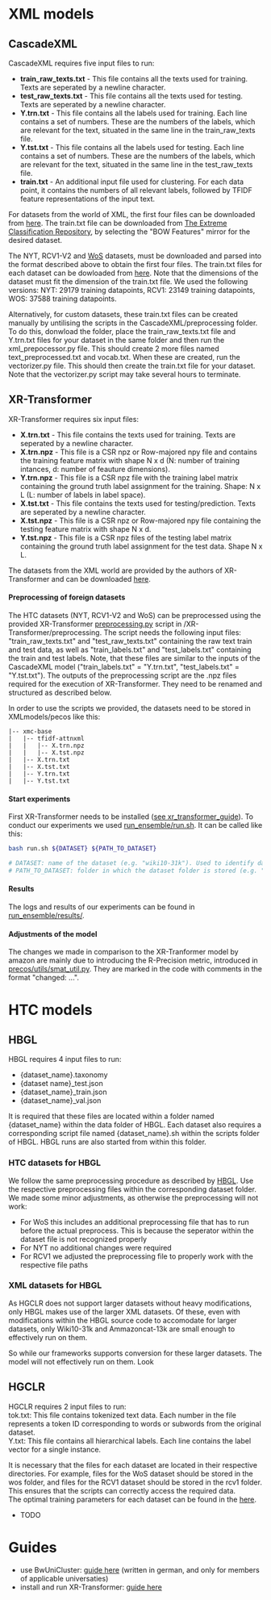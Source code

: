 # XML models
## CascadeXML
CascadeXML requires five input files to run:
- **train_raw_texts.txt** - This file contains all the texts used for training. Texts are seperated by a newline character.
- **test_raw_texts.txt** - This file contains all the texts used for testing. Texts are seperated by a newline character.
- **Y.trn.txt** - This file contains all the labels used for training. Each line contains a set of numbers. These are the numbers of the labels, which are relevant for the text, situated in the same line in the train_raw_texts file.
- **Y.tst.txt** - This file contains all the labels used for testing. Each line contains a set of numbers. These are the numbers of the labels, which are relevant for the text, situated in the same line in the test_raw_texts file.
- **train.txt** - An additional input file used for clustering. For each data point, it contains the numbers of all relevant labels, followed by TFIDF feature representations of the input text.

For datasets from the world of XML, the first four files can be downloaded from [here](https://github.com/yourh/AttentionXML). The train.txt file can be downloaded from [The Extreme Classification Repository](http://manikvarma.org/downloads/XC/XMLRepository.html), by selecting the "BOW Features" mirror for the desired dataset. 

The NYT, RCV1-V2 and [WoS](https://data.mendeley.com/datasets/9rw3vkcfy4/6) datasets, must be downloaded and parsed into the format described above to obtain the first four files. The train.txt files for each dataset can be dowloaded from [here](https://drive.google.com/drive/folders/1dHqrKTVkjPvZ0ozlOu9UUOJykW64tVXW?usp=sharing). Note that the dimensions of the dataset must fit the dimension of the train.txt file. We used the following versions: NYT: 29179 training datapoints, RCV1: 23149 training datapoints, WOS: 37588 training datapoints.

Alternatively, for custom datasets, these train.txt files can be created manually by untilising the scripts in the CascadeXML/preprocessing folder. To do this, donwload the folder, place the train_raw_texts.txt file and Y.trn.txt files for your dataset in the same folder and then run the xml_prepocessor.py file. This should create 2 more files named text_preprocessed.txt and vocab.txt. When these are created, run the vectorizer.py file. This should then create the train.txt file for your dataset. Note that the vectorizer.py script may take several hours to terminate. 

## XR-Transformer
XR-Transformer requires six input files:
- **X.trn.txt** - This file contains the texts used for training. Texts are seperated by a newline character.
- **X.trn.npz** - This file is a CSR npz or Row-majored npy file and contains the training feature matrix with shape N x d (N: number of training intances, d: number of feauture dimensions).
- **Y.trn.npz** - This file is a CSR npz file with the training label matrix containing the ground truth label assignment for the training. Shape: N x L (L: number of labels in label space).
- **X.tst.txt** - This file contains the texts used for testing/prediction. Texts are seperated by a newline character.
- **X.tst.npz** - This file is a CSR npz or Row-majored npy file containing the testing feature matrix with shape N x d.
- **Y.tst.npz** - This file is a CSR npz files of the testing label matrix containing the ground truth label assignment for the test data. Shape N x L.

The datasets from the XML world are provided by the authors of XR-Transformer and can be downloaded [here](https://ia902308.us.archive.org/21/items/pecos-dataset/xmc-base/).

#### Preprocessing of foreign datasets 

The HTC datasets (NYT, RCV1-V2 and WoS) can be preprocessed using the provided XR-Transformer [preprocessing.py](https://github.com/FloHauss/XMC_HTC/blob/main/XR-Transformer/preprocessing/preprocess.py) script in /XR-Transformer/preprocessing. The script needs the following input files: "train_raw_texts.txt" and "test_raw_texts.txt" containing the raw text train and test data, as well as "train_labels.txt" and "test_labels.txt" containing the train and test labels. Note, that these files are similar to the inputs of the CascadeXML model ("train_labels.txt" = "Y.trn.txt", "test_labels.txt" = "Y.tst.txt"). The outputs of the preprocessing script are the .npz files required for the execution of XR-Transformer. They need to be renamed and structured as described below.

In order to use the scripts we provided, the datasets need to be stored in XMLmodels/pecos like this:
```
|-- xmc-base
|   |-- tfidf-attnxml
|   |   |-- X.trn.npz
|   |   |-- X.tst.npz
|   |-- X.trn.txt
|   |-- X.tst.txt
|   |-- Y.trn.txt
|   |-- Y.tst.txt
````
#### Start experiments

First XR-Transformer needs to be installed ([see xr_transformer_guide](https://github.com/FloHauss/XMC_HTC/blob/main/xr_transformer_guide.md)). To conduct our experiments we used [run_ensemble/run.sh](https://github.com/FloHauss/XMC_HTC/blob/main/XMLmodels/pecos/run_ensemble/run.sh). It can be called like this:
```sh
bash run.sh ${DATASET} ${PATH_TO_DATASET}

# DATASET: name of the dataset (e.g. "wiki10-31k"). Used to identify data and parameter files.
# PATH_TO_DATASET: folder in which the dataset folder is stored (e.g. "xmc-base" or "htc-base")
```

#### Results
The logs and results of our experiments can be found in [run_ensemble/results/](https://github.com/FloHauss/XMC_HTC/tree/main/XMLmodels/pecos/run_ensemble/results).

#### Adjustments of the model
The changes we made in comparison to the XR-Tranformer model by amazon are mainly due to introducing the R-Precision metric, introduced in [precos/utils/smat_util.py](https://github.com/FloHauss/XMC_HTC/blob/main/XMLmodels/pecos/pecos/utils/smat_util.py). They are marked in the code with comments in the format "changed: ...". 

# HTC models
## HBGL 
HBGL requires 4 input files to run:
- {dataset_name}.taxonomy
- {dataset name}_test.json
- {dataset_name}_train.json
- {dataset_name}_val.json

It is required that these files are located within a folder named {dataset_name} within the data folder of HBGL.
Each dataset also requires a corresponding script file named {dataset_name}.sh within the scripts folder of HBGL. HBGL runs are also started from within this folder.

### HTC datasets for HBGL
We follow the same preprocessing procedure as described by [HBGL](https://github.com/kongds/HBGL).
Use the respective preprocessing files within the corresponding dataset folder.
We made some minor adjustments, as otherwise the preprocessing will not work:
- For WoS this includes an additional preprocessing file that has to run before the actual preprocess. This is because the seperator within the dataset file is not recognized properly
- For NYT no additional changes were required
- For RCV1 we adjusted the preprocessing file to properly work with the respective file paths

### XML datasets for HBGL
As HGCLR does not support larger datasets without heavy modifications, only HBGL makes use of the larger XML datasets.
Of these, even with modifications within the HBGL source code to accomodate for larger datasets, only Wiki10-31k and Ammazoncat-13k are small enough to effectively run on them.

So while our frameworks supports conversion for these larger datasets. The model will not effectively run on them. Look 




## HGCLR
HGCLR requires 2 input files to run:\
tok.txt: This file contains tokenized text data. Each number in the file represents a token ID corresponding to words or subwords from the original dataset.\
Y.txt: This file contains all hierarchical labels. Each line contains the label vector for a single instance. 

It is necessary that the files for each dataset are located in their respective directories. For example, files for the WoS dataset should be stored in the wos folder, and files for the RCV1 dataset should be stored in the rcv1 folder. This ensures that the scripts can correctly access the required data.\
The optimal training parameters for each dataset can be found in the [here](https://github.com/wzh9969/contrastive-htc). 







- TODO

# Guides
- use BwUniCluster: [guide here](bw_uni_cluster.md) (written in german, and only for members of applicable universaties)
- install and run XR-Transformer: [guide here](xr_transformer_guide.md)
